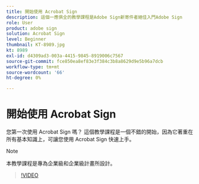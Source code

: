 ```yaml
---
title: 開始使用 Acrobat Sign
description: 這個一應俱全的教學課程是Adobe Sign新寄件者絕佳入門Adobe Sign
role: User
product: adobe sign
solution: Acrobat Sign
level: Beginner
thumbnail: KT-8989.jpg
kt: 8989
exl-id: d4309ad3-003a-4415-9845-8919006c7567
source-git-commit: fce850ea8ef83e3f384c3b8a8629d9e5b96a7dcb
workflow-type: tm+mt
source-wordcount: '66'
ht-degree: 0%

---
```


# 開始使用 Acrobat Sign

您第一次使用 Acrobat Sign 嗎？ 這個教學課程是一個不錯的開始，因為它著重在所有基本知識上，可讓您使用 Acrobat Sign 快速上手。

>[!NOTE]
>
>本教學課程是專為企業級和企業級計畫所設計。

>[!VIDEO](https://video.tv.adobe.com/v/337151?hidetitle=true)
